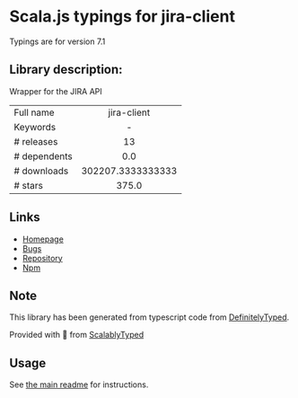 
# Scala.js typings for jira-client

Typings are for version 7.1

## Library description:
Wrapper for the JIRA API

|                    |                 |
| ------------------ | :-------------: |
| Full name          | jira-client |
| Keywords           | - |
| # releases         | 13 |
| # dependents       | 0.0 |
| # downloads        | 302207.3333333333 |
| # stars            | 375.0 |

## Links
- [Homepage](http://github.com/jira-node/node-jira-client)
- [Bugs](https://github.com/jira-node/node-jira-client/issues)
- [Repository](https://github.com/jira-node/node-jira-client)
- [Npm](https://www.npmjs.com/package/jira-client)
    


## Note
This library has been generated from typescript code from [DefinitelyTyped](https://definitelytyped.org).

Provided with :purple_heart: from [ScalablyTyped](https://github.com/oyvindberg/ScalablyTyped)

## Usage
See [the main readme](../../readme.md) for instructions.


